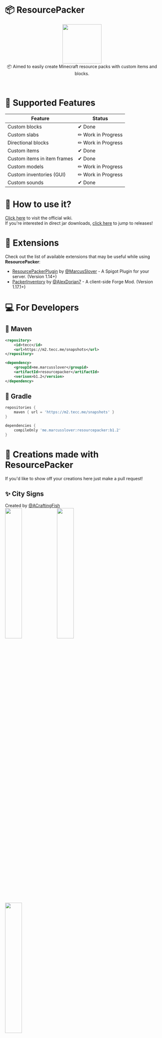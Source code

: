 # 📦 ResourcePacker
<p align="center">
<img width="128" height="128" src="https://user-images.githubusercontent.com/38810661/132093692-db8ec99d-5a7a-439b-9813-e18ab46c89d5.png"/>
<br/>
📦 Aimed to easily create Minecraft resource packs with custom items and blocks.<br/>
</p>

<br/>

# 📒 Supported Features

Feature | Status
------------ | -------------
Custom blocks | ✔ Done
Custom slabs | ✏ Work in Progress
Directional blocks | ✏ Work in Progress
Custom items | ✔ Done
Custom items in item frames | ✔ Done
Custom models | ✏ Work in Progress
Custom inventories (GUI) | ✏ Work in Progress
Custom sounds | ✔ Done

# 📖 How to use it?
[Click here](https://github.com/MarcusSlover/ResourcePacker/wiki) to visit the official wiki.<br/>
If you're interested in direct jar downloads, [click here](https://github.com/MarcusSlover/ResourcePacker/releases) to jump to releases!

# 🎈 Extensions
Check out the list of available extensions that may be useful while using **ResourcePacker**:
- [ResourcePackerPlugin](https://github.com/MarcusSlover/ResourcePackerPlugin) by [@MarcusSlover](https://github.com/MarcusSlover) - A Spigot Plugin for your server. (Version 1.14+)
- [PackerInventory](https://github.com/MarcusSlover/ResourcePacker) by [@AlexDorian7](https://github.com/AlexTron7) - A client-side Forge Mod. (Version 1.17.1+)

# 💻 For Developers
## 🦢 Maven
```xml
<repository>
    <id>tecc</id>
    <url>https://m2.tecc.me/snapshots</url>
</repository>

<dependency>
    <groupId>me.marcusslover</groupid>
    <artifactId>resourcepacker</artifactId>
    <verison>b1.2</version>
</dependency>
```

## 🐘 Gradle
```gradle
repositories {
    maven { url = 'https://m2.tecc.me/snapshots' }
}

dependencies {
    compileOnly 'me.marcusslover:resourcepacker:b1.2'
}
```

# 🎨 Creations made with ResourcePacker
If you'd like to show off your creations here just make a pull request!<br/>

## ✨ City Signs 
 Created by [@ACraftingFish](https://github.com/AgarCraftFish) <br/>
<img style="height:33%; width:33%;" src="https://user-images.githubusercontent.com/38810661/132093294-0b721979-dfed-47a4-ac9b-4519795a2537.png"/>
<img style="height:33%; width:33%;" src="https://user-images.githubusercontent.com/38810661/132093484-bd6a82dc-9da3-4d53-a172-8836c13c5744.png"/>
<img style="height:33%; width:33%;" src="https://user-images.githubusercontent.com/38810661/132093471-dd13ed50-9cae-4f09-a08b-3cc91019db9a.png"/>

## ✨ More Fruits
 Created by [@MarcusSlover](https://github.com/MarcusSlover) <br/>
<img style="height:33%; width:33%;" src="https://user-images.githubusercontent.com/38810661/132093581-07f4eca8-469d-40a8-ad1b-136bc58777eb.png"/>


